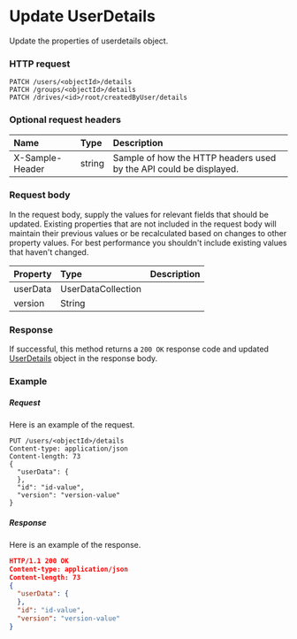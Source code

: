 # Update UserDetails

Update the properties of userdetails object.
### HTTP request
```http
PATCH /users/<objectId>/details
PATCH /groups/<objectId>/details
PATCH /drives/<id>/root/createdByUser/details
```
### Optional request headers
| Name       | Type | Description|
|:-----------|:------|:----------|
| X-Sample-Header  | string  | Sample of how the HTTP headers used by the API could be displayed.|

### Request body
In the request body, supply the values for relevant fields that should be updated. Existing properties that are not included in the request body will maintain their previous values or be recalculated based on changes to other property values. For best performance you shouldn't include existing values that haven't changed.

| Property	   | Type	|Description|
|:---------------|:--------|:----------|
|userData|UserDataCollection||
|version|String||

### Response
If successful, this method returns a `200 OK` response code and updated [UserDetails](../resources/userdetails.md) object in the response body.
### Example
##### Request
Here is an example of the request.
```http
PUT /users/<objectId>/details
Content-type: application/json
Content-length: 73
{
  "userData": {
  },
  "id": "id-value",
  "version": "version-value"
}
```
##### Response
Here is an example of the response.
```json
HTTP/1.1 200 OK
Content-type: application/json
Content-length: 73
{
  "userData": {
  },
  "id": "id-value",
  "version": "version-value"
}
```
<!-- uuid: 58cf8b58-f96e-4c1a-a912-4ec7d39d8b83\n2015-10-09 15:14:09 UTC -->
